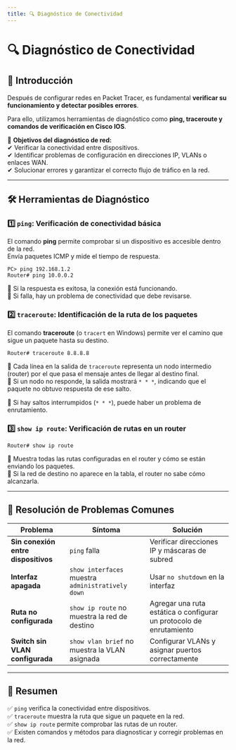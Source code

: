 ```yaml
---
title: 🔍 Diagnóstico de Conectividad 
---
```


# 🔍 Diagnóstico de Conectividad 

## 📌 Introducción

Después de configurar redes en Packet Tracer, es fundamental **verificar su funcionamiento y detectar posibles errores**. 

Para ello, utilizamos herramientas de diagnóstico como **ping, traceroute y comandos de verificación en Cisco IOS**.


📌 **Objetivos del diagnóstico de red:**  
✔ Verificar la conectividad entre dispositivos.  
✔ Identificar problemas de configuración en direcciones IP, VLANs o enlaces WAN.  
✔ Solucionar errores y garantizar el correcto flujo de tráfico en la red.  

---

## 🛠️ Herramientas de Diagnóstico

### 1️⃣ `ping`: Verificación de conectividad básica

El comando **ping** permite comprobar si un dispositivo es accesible dentro de la red.  
Envía paquetes ICMP y mide el tiempo de respuesta.

```shell
PC> ping 192.168.1.2
Router# ping 10.0.0.2
```

📌 Si la respuesta es exitosa, la conexión está funcionando.  
📌 Si falla, hay un problema de conectividad que debe revisarse.  

### 2️⃣ `traceroute`: Identificación de la ruta de los paquetes

El comando **traceroute** (o `tracert` en Windows) permite ver el camino que sigue un paquete hasta su destino.

```shell
Router# traceroute 8.8.8.8
```


📌 Cada línea en la salida de `traceroute` representa un nodo intermedio (router) por el que pasa el mensaje antes de llegar al destino final.  
📌 Si un nodo no responde, la salida mostrará `* * *`, indicando que el paquete no obtuvo respuesta de ese salto.  


📌 Si hay saltos interrumpidos (`* * *`), puede haber un problema de enrutamiento.  

### 3️⃣ `show ip route`: Verificación de rutas en un router

```shell
Router# show ip route
```

📌 Muestra todas las rutas configuradas en el router y cómo se están enviando los paquetes.  
📌 Si la red de destino no aparece en la tabla, el router no sabe cómo alcanzarla.  

---

## 🚨 Resolución de Problemas Comunes

| **Problema** | **Síntoma** | **Solución** |
|-------------|------------|-------------|
| **Sin conexión entre dispositivos** | `ping` falla | Verificar direcciones IP y máscaras de subred |
| **Interfaz apagada** | `show interfaces` muestra `administratively down` | Usar `no shutdown` en la interfaz |
| **Ruta no configurada** | `show ip route` no muestra la red de destino | Agregar una ruta estática o configurar un protocolo de enrutamiento |
| **Switch sin VLAN configurada** | `show vlan brief` no muestra la VLAN asignada | Configurar VLANs y asignar puertos correctamente |

---

## 📝 Resumen

✅ `ping` verifica la conectividad entre dispositivos.  
✅ `traceroute` muestra la ruta que sigue un paquete en la red.  
✅ `show ip route` permite comprobar las rutas de un router.  
✅ Existen comandos y métodos para diagnosticar y corregir problemas en la red.  
